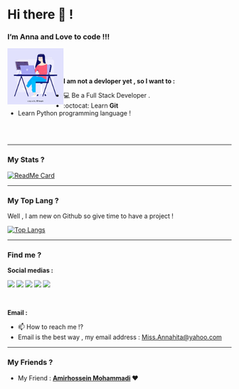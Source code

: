 <h1>Hi there 👋 !</h1>
<h3>I’m Anna and Love to code !!!</h3>

<img align="left" src="https://github.com/Annahita2004/Annahita2004/blob/main/Dev.jpg" width="25%"/>

<br>
<br>
<br>

<p><b>I am not a devloper yet , so I want to :</b></p>

- 💻 Be a Full Stack Developer .
- :octocat: Learn **Git**
- Learn Python programming language !

<br>
<br>

<hr>

### My Stats ?
[![ReadMe Card](https://github-readme-stats.vercel.app/api?username=Annahita2004&show_icons=true)](https://github.com/Annahita2004)

<hr>

### My Top Lang ?

<p>Well , I am new on Github so give time to have a project !</p>

[![Top Langs](https://github-readme-stats.vercel.app/api/top-langs/?username=Annahita2004&layout=compact)](https://github.com/Annahita2004)

<hr>

### Find me ?
<p><b>Social medias :</b></p>

[<img src="https://img.icons8.com/color/48/000000/twitter.png" width="3.5%"/>](https://twitter.com/selena_lovers)
[<img src="https://img.icons8.com/color/48/000000/linkedin.png" width="3.5%"/>](https://linkedin.com/in/annahita-mirhosseini)
[<img src="https://img.icons8.com/color/48/000000/facebook.png" width="3.5%"/>](https://facebook.com/)
[<img src="https://img.icons8.com/color/48/000000/instagram.png" width="3.5%"/>](https://www.instagram.com/ana.mir84)
[<img src="https://img.icons8.com/color/48/000000/medium.png" width="3.5%"/>](https://medium.com/@annahita)

<br>

<p><b>Email :</b></p>

- 📫 How to reach me !?
- Email is the best way , my email address : Miss.Annahita@yahoo.com

<hr>

### My Friends ?
<ul>
    <li>My Friend : <b><a href="https://github.com/BlackIQ">Amirhossein Mohammadi</a> &hearts;</b></li>
</ul>
